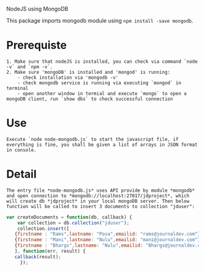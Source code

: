 NodeJS using MongoDB

This package imports mongodb module using `npm install -save mongodb`.

# Prerequiste
    1. Make sure that nodeJS is installed, you can check via command `node -v` and `npm -v`.
    2. Make sure 'mongoDB' is installed and 'mongod' is running:
        - check installation via 'mongodb -v'
        - check mongodb service is running via executing `mongod` in terminal
        - open another window in termial and execute `mongo` to open a mongoDB client, run `show dbs` to check successful connection 
# Use
    Execute `node node-mongodb.js` to start the javascript file, if everything is fine, you shall be given a list of arrays in JSON format in console.
# Detail
    The entry file *node-mongodb.js* uses API provide by module *mongodb* and open connection to *mongodb://localhost:27017/jdproject*, which will create db *jdproject* in your local mongoDB server. Then below function will be called to insert 3 documents to collection "jduser":
 ```JavaScript
var createDocuments = function(db, callback) {
     var collection = db.collection("jduser");
     collection.insert([
	{firstname : "Rams",lastname: "Posa",emailid: "rams@journaldev.com"}, 
	{firstname : "Mani",lastname: "Nulu",emailid: "mani@journaldev.com"},  
	{firstname : "Bhargs",lastname: "Nulu",emailid: "Bhargs@journaldev.com"}, 
	], function(err, result) {
	callback(result);
      });
```
